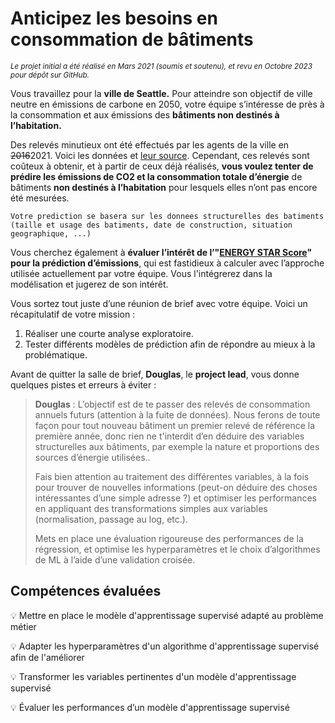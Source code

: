 # Anticipez les besoins en consommation de bâtiments

<sub>*Le projet initial a été réalisé en Mars 2021 (soumis et soutenu), et revu en Octobre 2023 pour dépôt sur GitHub.*</sub>

Vous travaillez pour la **ville de Seattle.** Pour atteindre son objectif de ville neutre en émissions de carbone en 2050, votre équipe s’intéresse de près à la consommation et aux émissions des **bâtiments non destinés à l’habitation.**

Des relevés minutieux ont été effectués par les agents de la ville en ~~2016~~2021. Voici les données et [leur source](https://data.seattle.gov/Community/2021-Building-Energy-Benchmarking/bfsh-nrm6). Cependant, ces relevés sont coûteux à obtenir, et à partir de ceux déjà réalisés, **vous voulez tenter de prédire les émissions de CO2 et la consommation totale d’énergie** de bâtiments **non destinés à l’habitation** pour lesquels elles n’ont pas encore été mesurées.

`
Votre prediction se basera sur les donnees structurelles des batiments (taille et usage des batiments, date de construction, situation geographique, ...)
`

Vous cherchez également à **évaluer l’intérêt de l’"[ENERGY STAR Score](https://www.energystar.gov/buildings/facility-owners-and-managers/existing-buildings/use-portfolio-manager/interpret-your-results/what)" pour la prédiction d’émissions**, qui est fastidieux à calculer avec l’approche utilisée actuellement par votre équipe. Vous l'intégrerez dans la modélisation et jugerez de son intérêt.

Vous sortez tout juste d’une réunion de brief avec votre équipe. Voici un récapitulatif de votre mission :
1. Réaliser une courte analyse exploratoire.
2. Tester différents modèles de prédiction afin de répondre au mieux à la problématique.

Avant de quitter la salle de brief, **Douglas**, le **project lead**, vous donne quelques pistes et erreurs à éviter :
> **Douglas** : L’objectif est de te passer des relevés de consommation annuels futurs (attention à la fuite de données). Nous ferons de toute façon pour tout nouveau bâtiment un premier relevé de référence la première année, donc rien ne t'interdit d’en déduire des variables structurelles aux bâtiments, par exemple la nature et proportions des sources d’énergie utilisées.. 
> 
> Fais bien attention au traitement des différentes variables, à la fois pour trouver de nouvelles informations (peut-on déduire des choses intéressantes d’une simple adresse ?) et optimiser les performances en appliquant des transformations simples aux variables (normalisation, passage au log, etc.).
> 
> Mets en place une évaluation rigoureuse des performances de la régression, et optimise les hyperparamètres et le choix d’algorithmes de ML à l’aide d’une validation croisée.

## Compétences évaluées

:bulb: Mettre en place le modèle d'apprentissage supervisé adapté au problème métier

:bulb: Adapter les hyperparamètres d'un algorithme d'apprentissage supervisé afin de l'améliorer

:bulb: Transformer les variables pertinentes d'un modèle d'apprentissage supervisé

:bulb: Évaluer les performances d’un modèle d'apprentissage supervisé
